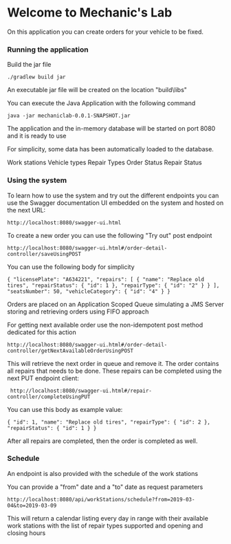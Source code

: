 # Welcome to Mechanic's Lab 

On this application you can create orders for your vehicle to be fixed.

### Running the application

Build the jar file

``./gradlew build jar``

An executable jar file will be created on the location "build\libs"

You can execute the Java Application with the following command

``java -jar mechaniclab-0.0.1-SNAPSHOT.jar``

The application and the in-memory database will be started  on port 8080 and it is ready to use

For simplicity, some data has been automatically loaded to the database.

Work stations
Vehicle types
Repair Types
Order Status
Repair Status

### Using the system

To learn how to use the system and try out the different endpoints you can use the 
Swagger documentation UI embedded on the system and hosted on the next URL:

``http://localhost:8080/swagger-ui.html``

To create a new order you can use the following "Try out" post endpoint 

``http://localhost:8080/swagger-ui.html#/order-detail-controller/saveUsingPOST``

You can use the following body for simplicity

``{
    "licensePlate": "A634221",
    "repairs": [
      {
        "name": "Replace old tires",
        "repairStatus": {
          "id": 1
        },
        "repairType": {
          "id": "2"
        }
      }
    ],
    "seatsNumber": 50,
    "vehicleCategory": {
      "id": "4"
    }
  }``
  
  Orders are placed on an Application Scoped Queue simulating a JMS Server 
  storing and retrieving orders using FIFO approach
  
  For getting next available order use the non-idempotent post method dedicated for this action
  
  ``http://localhost:8080/swagger-ui.html#/order-detail-controller/getNextAvailableOrderUsingPOST``
  
  This will retrieve the next order in queue and remove it. The order contains all repairs that needs to be done.
  These repairs can be completed using the next PUT endpoint client:
  
 `` http://localhost:8080/swagger-ui.html#/repair-controller/completeUsingPUT``  
 
 You can use this body as example value:
  
  ``{
          "id": 1,
          "name": "Replace old tires",
          "repairType": {
            "id": 2
          },
          "repairStatus": {
            "id": 1
          }
        }``
        
  After all repairs are completed, then the order is completed as well.
  
  ### Schedule
  
  An endpoint is also provided with the schedule of the work stations
  
  You can provide a "from" date and a "to" date as request parameters
  
  ``http://localhost:8080/api/workStations/schedule?from=2019-03-04&to=2019-03-09``
  
  This will return a calendar listing every day in range with their available work stations with the list of repair types 
  supported and opening and closing hours
  
  
  
